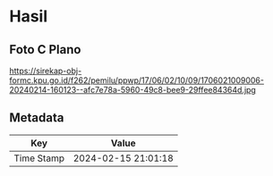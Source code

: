 # Hasil

## Foto C Plano

https://sirekap-obj-formc.kpu.go.id/f262/pemilu/ppwp/17/06/02/10/09/1706021009006-20240214-160123--afc7e78a-5960-49c8-bee9-29ffee84364d.jpg


## Metadata

| Key        | Value               |
| ---------- | ------------------- |
| Time Stamp | 2024-02-15 21:01:18 |



